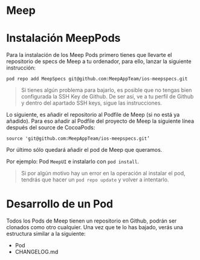 # Meep  

# Instalación MeepPods

Para la instalación de los Meep Pods primero tienes que llevarte el repositorio de specs de Meep a tu ordenador, para ello, lanzar la siguiente instrucción:

~~~
pod repo add MeepSpecs git@github.com:MeepAppTeam/ios-meepspecs.git
~~~

> Si tienes algún problema para bajarlo, es posible que no tengas bien configurada la SSH Key de Github. De ser así, ve a tu perfil de Github y dentro del apartado SSH keys, sigue las instrucciones.

Lo siguiente, es añadir el repositorio al Podfile de Meep (si no está ya añadido). Para eso añadir al Podfile del proyecto de Meep la siguiente línea después del source de CocoaPods:

~~~
source 'git@github.com:MeepAppTeam/ios-meepspecs.git’
~~~

Por último sólo quedará añadir el pod de Meep que queramos. 

Por ejemplo: Pod `MeepUI` e instalarlo con `pod install`. 

> Si por algún motivo hay un error en la operación al instalar el pod, tendrás que hacer un `pod repo update` y volver a intentarlo.


# Desarrollo de un Pod

Todos los Pods de Meep tienen un repositorio en Github, podrán ser clonados como otro cualquier. Una vez que te lo has bajado, verás una estructura similar a la siguiente:

 - Pod
  - CHANGELOG.md
